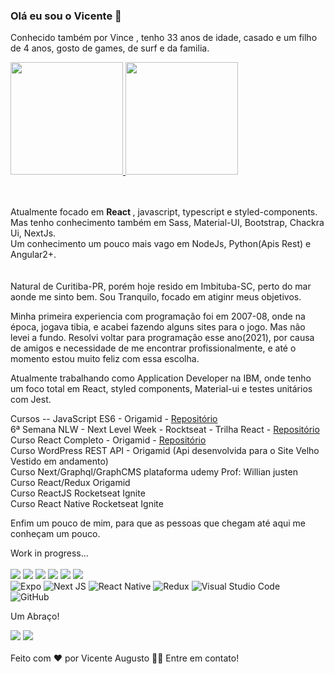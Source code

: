 ### Olá eu sou o Vicente 👋

Conhecido também por Vince , tenho 33 anos de idade, casado e um filho de 4 anos, gosto de games, de surf e da familia. 

 <div>
  <a href="https://github.com/Vince-html">
  <img height="180em" src="https://github-readme-stats.vercel.app/api?username=vince-html&show_icons=true&theme=cobalt"/>
  <img height="180em" src="https://github-readme-stats.vercel.app/api/top-langs/?username=vince-html&layout=compact&langs_count=7&theme=cobalt"/>
  </a>
 </div>
  <br>
  <br>

Atualmente focado em <strong>React </strong>, javascript, typescript e styled-components.  <br>
Mas tenho conhecimento também em  Sass, Material-UI, Bootstrap, Chackra Ui, NextJs.<br>
Um conhecimento um pouco mais vago em NodeJs, Python(Apis Rest) e Angular2+.<br>
<br>
<br>
Natural de Curitiba-PR, porém hoje resido em Imbituba-SC, perto do mar aonde me sinto bem. 
Sou Tranquilo, focado em atiginr meus objetivos. 

Minha primeira experiencia com programação foi em 2007-08, onde na época, jogava tibia, e acabei fazendo alguns sites para o jogo. 
Mas não levei a fundo. Resolvi voltar para programação esse ano(2021), por causa de amigos e necessidade de me encontrar profissionalmente, e até o momento estou muito feliz com essa escolha. 

Atualmente trabalhando como Application Developer na IBM, onde tenho um foco total em React, styled components, Material-ui e testes unitários com Jest.

Cursos --
JavaScript ES6 - Origamid - <a href="https://github.com/Vince-html/Slide-Curso-Origamid-JavaScript>Repositório">Repositório</a><br>
6ª Semana NLW - Next Level Week - Rocktseat - Trilha React - <a href="https://github.com/Vince-html/ReactJS-RocketSeat-NLW">Repositório</a><br>
Curso React Completo - Origamid - <a href="https://github.com/Vince-html/Modulo-Final-React-Origamid">Repositório</a><br>
Curso WordPress REST API - Origamid (Api desenvolvida para o Site Velho Vestido em andamento)<br>
Curso Next/Graphql/GraphCMS plataforma udemy Prof: Willian justen<br>
Curso React/Redux Origamid<br>
Curso ReactJS Rocketseat Ignite<br>
Curso React Native Rocketseat Ignite<br>



Enfim um pouco de mim, para que as pessoas que chegam até aqui me conheçam um pouco.



Work in progress... <br>
<br>
<img src="https://img.shields.io/badge/HTML5-E34F26?style=for-the-badge&logo=html5&logoColor=white">
<img src="https://img.shields.io/badge/CSS3-1572B6?style=for-the-badge&logo=css3&logoColor=white">
<img src="https://img.shields.io/badge/JavaScript-F7DF1E?style=for-the-badge&logo=javascript&logoColor=black">
<img src="https://img.shields.io/badge/TypeScript-007ACC?style=for-the-badge&logo=typescript&logoColor=white">
<img src="https://img.shields.io/badge/React-20232A?style=for-the-badge&logo=react&logoColor=61DAFB">
<img src="https://img.shields.io/badge/Sass-CC6699?style=for-the-badge&logo=sass&logoColor=white"><br>
![Expo](https://img.shields.io/badge/expo-1C1E24?style=for-the-badge&logo=expo&logoColor=#D04A37)
![Next JS](https://img.shields.io/badge/Next-black?style=for-the-badge&logo=next.js&logoColor=white)
![React Native](https://img.shields.io/badge/react_native-%2320232a.svg?style=for-the-badge&logo=react&logoColor=%2361DAFB)
![Redux](https://img.shields.io/badge/redux-%23593d88.svg?style=for-the-badge&logo=redux&logoColor=white)
![Visual Studio Code](https://img.shields.io/badge/Visual%20Studio%20Code-0078d7.svg?style=for-the-badge&logo=visual-studio-code&logoColor=white)<br>
![GitHub](https://img.shields.io/badge/github-%23121011.svg?style=for-the-badge&logo=github&logoColor=white)

Um Abraço!



<a href="https://www.linkedin.com/in/vicente-augusto-282b37211/"><img src="https://img.shields.io/badge/LinkedIn-0077B5?style=for-the-badge&logo=linkedin&logoColor=white"></a>
<a href="https://www.instagram.com/vicente_magalhaes"><img src="https://img.shields.io/badge/Instagram-E4405F?style=for-the-badge&logo=instagram&logoColor=white"></a><br><br>
Feito com ❤️ por Vicente Augusto 👋🏽 Entre em contato!






